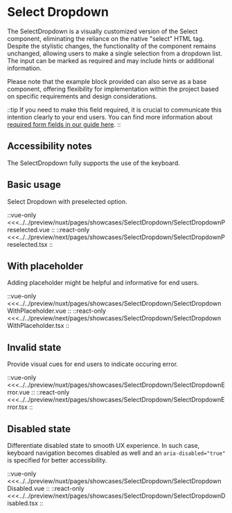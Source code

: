 # Select Dropdown

The SelectDropdown is a visually customized version of the Select component, eliminating the reliance on the native "select" HTML tag. Despite the stylistic changes, the functionality of the component remains unchanged, allowing users to make a single selection from a dropdown list. The input can be marked as required and may include hints or additional information.

Please note that the example block provided can also serve as a base component, offering flexibility for implementation within the project based on specific requirements and design considerations.

::tip
If you need to make this field required, it is crucial to communicate this intention clearly to your end users. You can find more information about [required form fields in our guide here](../blocks/FormFields).
::

## Accessibility notes

The SelectDropdown fully supports the use of the keyboard.

## Basic usage

Select Dropdown with preselected option.

<Showcase showcase-name="SelectDropdown/SelectDropdownPreselected" style="min-height:300px">

::vue-only
<<<../../preview/nuxt/pages/showcases/SelectDropdown/SelectDropdownPreselected.vue
::
::react-only
<<<../../preview/next/pages/showcases/SelectDropdown/SelectDropdownPreselected.tsx
::

</Showcase>

## With placeholder

Adding placeholder might be helpful and informative for end users.

<Showcase showcase-name="SelectDropdown/SelectDropdownWithPlaceholder" style="min-height:300px">
::vue-only
<<<../../preview/nuxt/pages/showcases/SelectDropdown/SelectDropdownWithPlaceholder.vue
::
::react-only
<<<../../preview/next/pages/showcases/SelectDropdown/SelectDropdownWithPlaceholder.tsx
::
</Showcase>

## Invalid state

Provide visual cues for end users to indicate occuring error.

<Showcase showcase-name="SelectDropdown/SelectDropdownError" style="min-height:300px">

::vue-only
<<<../../preview/nuxt/pages/showcases/SelectDropdown/SelectDropdownError.vue
::
::react-only
<<<../../preview/next/pages/showcases/SelectDropdown/SelectDropdownError.tsx
::

</Showcase>

## Disabled state

Differentiate disabled state to smooth UX experience. In such case, keyboard navigation becomes disabled as well and an `aria-disabled="true"` is specified for better accessibility.

<Showcase showcase-name="SelectDropdown/SelectDropdownDisabled" style="min-height:300px">

::vue-only
<<<../../preview/nuxt/pages/showcases/SelectDropdown/SelectDropdownDisabled.vue
::
::react-only
<<<../../preview/next/pages/showcases/SelectDropdown/SelectDropdownDisabled.tsx
::

</Showcase>
